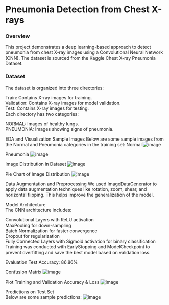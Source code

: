 # Pneumonia Detection from Chest X-rays
### Overview
This project demonstrates a deep learning-based approach to detect pneumonia from chest X-ray images using a Convolutional Neural Network (CNN). The dataset is sourced from the Kaggle Chest X-ray Pneumonia Dataset.

### Dataset
The dataset is organized into three directories:

Train: Contains X-ray images for training.   
Validation: Contains X-ray images for model validation.   
Test: Contains X-ray images for testing.   
Each directory has two categories:

NORMAL: Images of healthy lungs.  
PNEUMONIA: Images showing signs of pneumonia.    

EDA and Visualization
Sample Images
Below are some sample images from the Normal and Pneumonia categories in the training set:
Normal
![image](https://github.com/user-attachments/assets/e28e5d84-3c8d-4ded-94fd-092bb46b6cea)

Pneumonia
![image](https://github.com/user-attachments/assets/60b42953-406e-40be-869a-119580a82e6d)

Image Distribution in Dataset
![image](https://github.com/user-attachments/assets/f60f68e9-8ccb-44c0-9630-4827b8176907)

Pie Chart of Image Distribution
![image](https://github.com/user-attachments/assets/0fb85d52-3a36-41c4-8725-2676697672ea)

Data Augmentation and Preprocessing
We used ImageDataGenerator to apply data augmentation techniques like rotation, zoom, shear, and horizontal flipping. This helps improve the generalization of the model.

Model Architecture   
The CNN architecture includes:   

Convolutional Layers with ReLU activation   
MaxPooling for down-sampling   
Batch Normalization for faster convergence   
Dropout for regularization   
Fully Connected Layers with Sigmoid activation for binary classification   
Training was conducted with EarlyStopping and ModelCheckpoint to prevent overfitting and save the best model based on validation loss.  


Evaluation
Test Accuracy: 86.86%

Confusion Matrix
![image](https://github.com/user-attachments/assets/8aa77254-c7bc-40ea-b021-402d2e23751b)

Plot Training and Validation Accuracy & Loss
![image](https://github.com/user-attachments/assets/5f290731-7420-48d8-91a6-2cdf67fcaa1d)

Predictions on Test Set   
Below are some sample predictions:
![image](https://github.com/user-attachments/assets/ce9bc007-0973-4409-87f7-e04a70934361)

